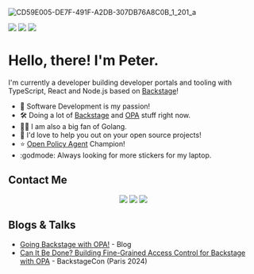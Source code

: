 ![CD59E005-DE7F-491F-A2DB-307DB76A8C0B_1_201_a](https://github.com/user-attachments/assets/d843562a-514c-46a6-894c-129d9d7ba12c)
<p align='left'>
  <a target="_blank" href="#"><img src="https://img.shields.io/badge/TypeScript-007ACC?style=for-the-badge&logo=typescript&logoColor=white" /></a>
  <a target="_blank" href="#"><img src="https://img.shields.io/badge/Go-00ADD8?style=for-the-badge&logo=go&logoColor=white" /></a>
  <a target="_blank" href="#"><img src="https://img.shields.io/badge/Node%20js-339933?style=for-the-badge&logo=nodedotjs&logoColor=white" /></a>
</p>

# Hello, there! I'm Peter.

I'm currently a developer building developer portals and tooling with TypeScript, React and Node.js based on [Backstage](https://backstage.io/)!

- 👀 Software Development is my passion!
- 🛠️ Doing a lot of [Backstage](https://backstage.io/) and [OPA](https://www.openpolicyagent.org/) stuff right now.
- 👨‍💻 I am also a big fan of Golang.
- 💞️ I'd love to help you out on your open source projects!
- ⭐ [Open Policy Agent](https://www.openpolicyagent.org/community/) Champion!
- :godmode: Always looking for more stickers for my laptop.

## Contact Me

<p align='center'>
  <a target="_blank" href="https://www.linkedin.com/in/peter-j-macdonald/"><img src="https://img.shields.io/badge/linkedin-%230077B5.svg?&style=for-the-badge&logo=linkedin&logoColor=white" /></a>
  <a target="_blank" href="https://hachyderm.io/@parcifal"><img src="https://img.shields.io/badge/Mastodon-6364FF?style=for-the-badge&logo=Mastodon&logoColor=white" /></a>
  <a target="_blank" href="https://gitlab.com/pmacdonald1"><img src="https://img.shields.io/badge/GitLab-330F63?style=for-the-badge&logo=gitlab&logoColor=white" /></a>
</p>

## Blogs & Talks

- [Going Backstage with OPA!](https://www.styra.com/blog/going-backstage-with-opa/) - Blog
- [Can It Be Done? Building Fine-Grained Access Control for Backstage with OPA](https://www.youtube.com/watch?v=N0n_czYo_kE) - BackstageCon (Paris 2024)

